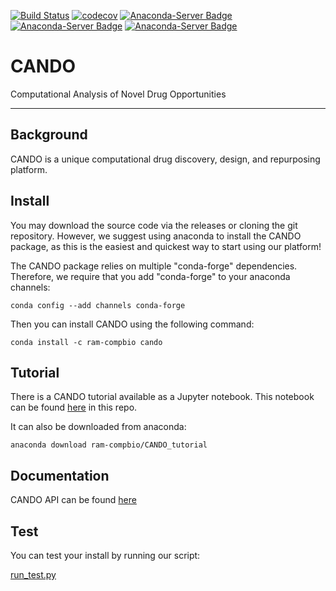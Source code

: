 
[![Build Status](https://travis-ci.com/ram-compbio/CANDO.svg?branch=master)](https://travis-ci.com/ram-compbio/CANDO)
[![codecov](https://codecov.io/gh/ram-compbio/CANDO/branch/master/graph/badge.svg)](https://codecov.io/gh/ram-compbio/CANDO)
[![Anaconda-Server Badge](https://anaconda.org/ram-compbio/cando/badges/version.svg)](https://anaconda.org/ram-compbio/cando)
[![Anaconda-Server Badge](https://anaconda.org/ram-compbio/cando/badges/license.svg)](https://anaconda.org/ram-compbio/cando)
[![Anaconda-Server Badge](https://anaconda.org/ram-compbio/cando/badges/downloads.svg)](https://anaconda.org/ram-compbio/cando)

# CANDO

Computational Analysis of Novel Drug Opportunities

---

## Background

CANDO is a unique computational drug discovery, design, and repurposing platform.


## Install

You may download the source code via the releases or cloning the git repository. However, we suggest using anaconda to install the CANDO package, as this is the easiest and quickest way to start using our platform! 

The CANDO package relies on multiple "conda-forge" dependencies. Therefore, we require that you add "conda-forge" to your anaconda channels: 

`conda config --add channels conda-forge`

Then you can install CANDO using the following command:

`conda install -c ram-compbio cando`


## Tutorial

There is a CANDO tutorial available as a Jupyter notebook.
This notebook can be found [here](https://github.com/ram-compbio/CANDO/blob/master/CANDO_tutorial.ipynb) in this repo.

It can also be downloaded from anaconda:

`anaconda download ram-compbio/CANDO_tutorial`


## Documentation

CANDO API can be found [here](https://github.com/ram-compbio/CANDO/blob/master/docs)


## Test

You can test your install by running our script:

[run_test.py](https://github.com/ram-compbio/CANDO/blob/master/run_test.py)

